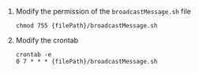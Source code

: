 1. Modify the permission of the `broadcastMessage.sh` file
    ```sbtshell
    chmod 755 {filePath}/broadcastMessage.sh
    ```

2. Modify the crontab
    ```sbtshell
    crontab -e
    0 7 * * * {filePath}/broadcastMessage.sh
    ```